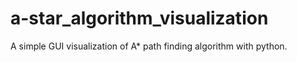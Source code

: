 # a-star_algorithm_visualization
A simple GUI visualization of A* path finding algorithm with python.
